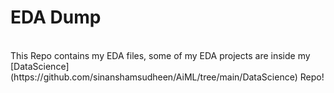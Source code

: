 # EDA Dump
<br>
This Repo contains my EDA files, some of my EDA projects are inside my [DataScience](https://github.com/sinanshamsudheen/AiML/tree/main/DataScience) Repo!
